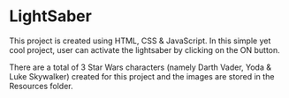 # LightSaber
This project is created using HTML, CSS & JavaScript. In this simple yet cool project, user can activate the lightsaber by clicking on the ON button.

There are a total of 3 Star Wars characters (namely Darth Vader, Yoda & Luke Skywalker) created for this project and the images are stored in the Resources folder.
